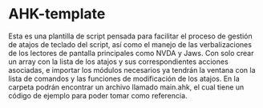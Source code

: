﻿# AHK-template
Esta es una plantilla de script pensada para facilitar el proceso de gestión de atajos de teclado del script, así como el manejo de las verbalizaciones de los lectores de pantalla principales como NVDA y Jaws.
Con solo crear un array con la lista de los atajos y sus correspondientes acciones asociadas, e importar los módulos necesarios ya tendrán la ventana con la lista de comandos y las funciones de modificación de los atajos.
En la carpeta podrán encontrar un archivo llamado main.ahk, el cual tiene un código de ejemplo para poder tomar como referencia.
